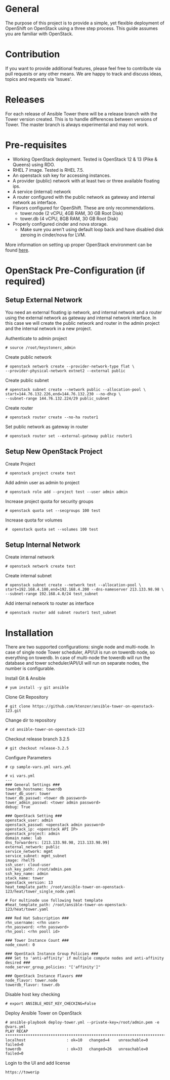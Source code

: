 # General
The purpose of this project is to provide a simple, yet flexible deployment of OpenShift on OpenStack using a three step process. This guide assumes you are familiar with OpenStack.

# Contribution
If you want to provide additional features, please feel free to contribute via pull requests or any other means.
We are happy to track and discuss ideas, topics and requests via 'Issues'.

# Releases
For each release of Ansible Tower there will be a release branch with the Tower version created. This is to handle differences between versions of Tower. The master branch is always experimental and may not work.

# Pre-requisites
* Working OpenStack deployment. Tested is OpenStack 12 & 13 (Pike & Queens) using RDO.
* RHEL 7 image. Tested is RHEL 7.5.
* An openstack ssh key for accessing instances.
* A provider (public) network with at least two or three available floating ips.
* A service (internal) network
* A router configured with the public network as gateway and internal network as interface.
* Flavors configured for OpenShift. These are only recommendations.
  * tower.node  (2 vCPU, 4GB RAM, 30 GB Root Disk)
  * tower.db   (4 vCPU, 8GB RAM, 30 GB Root Disk)
* Properly configured cinder and nova storage.
  * Make sure you aren't using default loop back and have disabled disk zeroing in cinder/nova for LVM.

More information on setting up proper OpenStack environment can be found [here](https://keithtenzer.com/2018/07/17/openstack-13-queens-lab-installation-and-configuration-guide-for-hetzner-root-servers/).

# OpenStack Pre-Configuration (if required)

## Setup External Network
You need an external floating ip network, and internal network and a router using the external network as gateway and internal network interface. In this case we will create the public network and router in the admin project and the internal network in a new project.

Authenticate to admin project

```
# source /root/keystonerc_admin
```

Create public network

```
# openstack network create --provider-network-type flat \
--provider-physical-network extnet2 --external public
```

Create public subnet

```
# openstack subnet create --network public --allocation-pool \
start=144.76.132.226,end=144.76.132.230 --no-dhcp \
--subnet-range 144.76.132.224/29 public_subnet
```

Create router

```
# openstack router create --no-ha router1

```

Set public network as gateway in router

```
# openstack router set --external-gateway public router1
```

## Setup New OpenStack Project

Create Project

```
# openstack project create test
```

Add admin user as admin to project

```
# openstack role add --project test --user admin admin
```` 

Increase project quota for security groups

```
# openstack quota set --secgroups 100 test
```

Increase quota for volumes

```
#  openstack quota set --volumes 100 test
```

## Setup Internal Network

Create internal network

```
# openstack network create test
```

Create internal subnet

```
# openstack subnet create --network test --allocation-pool \
start=192.168.4.100,end=192.168.4.200 --dns-nameserver 213.133.98.98 \
--subnet-range 192.168.4.0/24 test_subnet
```

Add internal network to router as interface

```
# openstack router add subnet router1 test_subnet
```

# Installation
There are two supported configurations: single node and multi-node. In case of single node Tower scheduler, API/UI is run on towerdb node, so everything on towerdb. In case of multi-node the towerdb will run the database and tower scheduler/API/UI will run on separate nodes, the number is configurable.

Install Git & Ansible
```
# yum install -y git ansible
```

Clone Git Repository
```
# git clone https://github.com/ktenzer/ansible-tower-on-openstack-123.git
```

Change dir to repository
```
# cd ansible-tower-on-openstack-123
```

Checkout release branch 3.2.5
```
# git checkout release-3.2.5
```

Configure Parameters
```
# cp sample-vars.yml vars.yml
```
```
# vi vars.yml
---
### General Settings ###
towerdb_hostname: towerdb
tower_db_user: tower
tower_db_passwd: <tower db password>
tower_admin_passwd: <tower admin password>
debug: True

### OpenStack Setting ###
openstack_user: admin
openstack_passwd: <openstack admin password>
openstack_ip: <openstack API IP>
openstack_project: admin
domain_name: lab
dns_forwarders: [213.133.98.98, 213.133.98.99]
external_network: public
service_network: mgmt
service_subnet: mgmt_subnet
image: rhel75
ssh_user: cloud-user
ssh_key_path: /root/admin.pem
ssh_key_name: admin
stack_name: tower
openstack_version: 13
heat_template_path: /root/ansible-tower-on-openstack-123/heat/tower_single_node.yaml

# For multinode use following heat template
#heat_template_path: /root/ansible-tower-on-openstack-123/heat/tower.yaml

### Red Hat Subscription ###
rhn_username: <rhn user>
rhn_password: <rhn password>
rhn_pool: <rhn pooll id>

### Tower Instance Count ###
node_count: 0

### OpenStack Instance Group Policies ###
### Set to 'anti-affinity' if multiple compute nodes and anti-affinity desired ###
node_server_group_policies: "['affinity']"

### OpenStack Instance Flavors ###
node_flavor: tower.node
towerdb_flavor: tower.db
```

Disable host key checking
```
# export ANSIBLE_HOST_KEY_CHECKING=False
```


Deploy Ansible Tower on OpenStack
```
# ansible-playbook deploy-tower.yml --private-key=/root/admin.pem -e @vars.yml
PLAY RECAP ****************************************************************************************************************************************************************************************
localhost                  : ok=10   changed=4    unreachable=0    failed=0
towerdb                    : ok=33   changed=26   unreachable=0    failed=0
```
Login to the UI and add license
```
https://towerip
```
